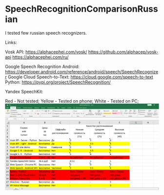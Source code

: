 # SpeechRecognitionComparisonRussian
I tested few russian speech recognizers.

Links:

Vosk API:
https://alphacephei.com/vosk/
https://github.com/alphacep/vosk-api
https://alphacephei.com/ru/

Google Speech Recognition
Android: https://developer.android.com/reference/android/speech/SpeechRecognizer
Google Cloud Speech-to-Text: https://cloud.google.com/speech-to-text
Python: https://pypi.org/project/SpeechRecognition/

Yandex SpeechKit:

Red - Not tested;
Yellow - Tested on phone;
White - Tested on PC;
![alt text](https://github.com/Mike-Kuznetsov/SpeechRecognitionComparisonRussian/blob/main/spreadsheet.png?raw=true)
